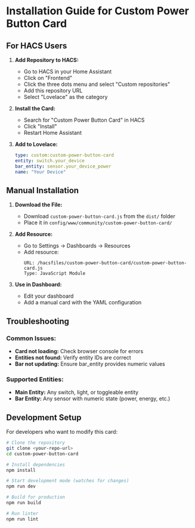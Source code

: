 # Installation Guide for Custom Power Button Card

## For HACS Users

1. **Add Repository to HACS:**
   - Go to HACS in your Home Assistant
   - Click on "Frontend"
   - Click the three dots menu and select "Custom repositories"
   - Add this repository URL
   - Select "Lovelace" as the category

2. **Install the Card:**
   - Search for "Custom Power Button Card" in HACS
   - Click "Install"
   - Restart Home Assistant

3. **Add to Lovelace:**
   ```yaml
   type: custom:custom-power-button-card
   entity: switch.your_device
   bar_entity: sensor.your_device_power
   name: "Your Device"
   ```

## Manual Installation

1. **Download the File:**
   - Download `custom-power-button-card.js` from the `dist/` folder
   - Place it in `config/www/community/custom-power-button-card/`

2. **Add Resource:**
   - Go to Settings → Dashboards → Resources
   - Add resource:
     ```
     URL: /hacsfiles/custom-power-button-card/custom-power-button-card.js
     Type: JavaScript Module
     ```

3. **Use in Dashboard:**
   - Edit your dashboard
   - Add a manual card with the YAML configuration

## Troubleshooting

### Common Issues:
- **Card not loading:** Check browser console for errors
- **Entities not found:** Verify entity IDs are correct
- **Bar not updating:** Ensure bar_entity provides numeric values

### Supported Entities:
- **Main Entity:** Any switch, light, or toggleable entity
- **Bar Entity:** Any sensor with numeric state (power, energy, etc.)

## Development Setup

For developers who want to modify this card:

```bash
# Clone the repository
git clone <your-repo-url>
cd custom-power-button-card

# Install dependencies
npm install

# Start development mode (watches for changes)
npm run dev

# Build for production
npm run build

# Run linter
npm run lint
```

